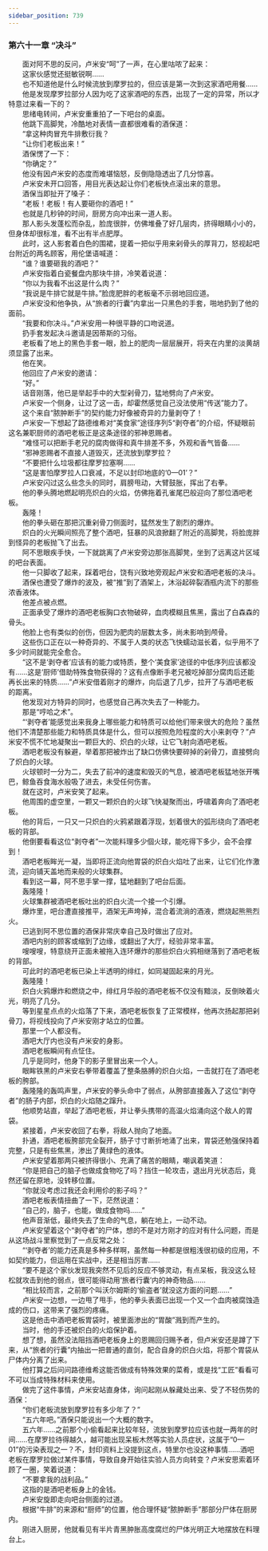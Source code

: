 ```yaml
---
sidebar_position: 739
---
```

### 第六十一章 “决斗”  


　　面对阿不思的反问，卢米安“呵”了一声，在心里咕哝了起来：  
　　这家伙感觉还挺敏锐啊……  
　　也不知道他是什么时候流放到摩罗拉的，但应该是第一次到这家酒吧用餐……  
　　他是发现摩罗拉部分人因为吃了这家酒吧的东西，出现了一定的异常，所以才特意过来看一下的？  
　　思绪电转间，卢米安重重拍了一下吧台的桌面。  
　　他跳下高脚凳，冷酷地对表情一直都很难看的酒保道：  
　　“拿这种肉冒充牛排敷衍我？  
　　“让你们老板出来！”  
　　酒保愣了一下：  
　　“你确定？”  
　　他没有因卢米安的态度而难堪恼怒，反倒隐隐透出了几分惊喜。  
　　卢米安未开口回答，用目光表达起让你们老板快点滚出来的意思。  
　　酒保当即扯开了嗓子：  
　　“老板！老板！有人要砸你的酒吧！”  
　　也就是几秒钟的时间，厨房方向冲出来一道人影。  
　　那人影头发蓬松而杂乱，脸庞很胖，仿佛堆叠了好几层肉，挤得眼睛小小的，但身体却很标准，看不出有半点肥厚。  
　　此时，这人影套着白色的围裙，提着一把似乎用来剁骨头的厚背刀，怒视起吧台附近的两名顾客，用伦堡语喊道：  
　　“谁？谁要砸我的酒吧？”  
　　卢米安指着白瓷餐盘内那块牛排，冷笑着说道：  
　　“你以为我看不出这是什么肉？”  
　　“我说是牛排它就是牛排。”脸庞肥胖的老板毫不示弱地回应道。  
　　卢米安没和他争执，从“旅者的行囊”内拿出一只黑色的手套，啪地扔到了他的面前。  
　　“我要和你决斗。”卢米安用一种很平静的口吻说道。  
　　扔手套发起决斗邀请是因蒂斯的习俗。  
　　老板看了地上的黑色手套一眼，脸上的肥肉一层层展开，将夹在内里的淡黄胡须显露了出来。  
　　他在笑。  
　　他回应了卢米安的邀请：  
　　“好。”  
　　话音刚落，他已是举起手中的大型剁骨刀，猛地劈向了卢米安。  
　　卢米安一个侧身，让过了这一击，却霍然感觉自己没法使用“传送”能力了。  
　　这个来自“脓肿断手”的契约能力好像被奇异的力量剥夺了！  
　　卢米安一下想起了路德维希对“美食家”途径序列5“剥夺者”的介绍，怀疑眼前这名兼职厨师的酒吧老板正是这条途径的邪神恩赐者。  
　　“难怪可以把断手老兄的腐肉做得和真牛排差不多，外观和香气皆备……  
　　“邪神恩赐者不直接人道毁灭，还流放到摩罗拉？  
　　“不要把什么垃圾都往摩罗拉塞啊……  
　　“这是害怕摩罗拉人口衰减，不足以封印地底的‘0—01’？”  
　　卢米安闪过这么些念头的同时，肩膀甩动，大臂鼓胀，挥出了右拳。  
　　他的拳头腾地燃起明亮炽白的火焰，仿佛拖着孔雀尾巴般迎向了那位酒吧老板。  
　　轰隆！  
　　他的拳头砸在那把沉重剁骨刀侧面时，猛然发生了剧烈的爆炸。  
　　炽白的火光瞬间照亮了整个酒吧，狂暴的风浪掀翻了附近的高脚凳，将脸庞胖到怪异的老板抛飞了出去。  
　　阿不思眼疾手快，一下就跳离了卢米安旁边那张高脚凳，坐到了远离这片区域的吧台表面。  
　　他一只脚收了起来，踩着吧台，饶有兴致地旁观起卢米安和酒吧老板的决斗。  
　　酒保也遭受了爆炸的波及，被“推”到了酒架上，沐浴起碎裂酒瓶内流下的那些浓香液体。  
　　他差点被点燃。  
　　正面承受了爆炸的酒吧老板胸口衣物破碎，血肉模糊且焦黑，露出了白森森的骨头。  
　　他脸上也有类似的创伤，但因为肥肉的层数太多，尚未影响到颅骨。  
　　这些伤口正在以一种奇异的、不属于人类的状态飞快蠕动滋长着，似乎用不了多少时间就能完全愈合。  
　　“这不是‘剥夺者’应该有的能力或特质，整个‘美食家’途径的中低序列应该都没有……这是‘厨师’借助特殊食物获得的？这有点像断手老兄被吃掉部分腐肉后还能再长出来的特质……”卢米安借着刚才的爆炸，向后退了几步，拉开了与酒吧老板的距离。  
　　他发现对方特异的同时，也感觉自己再次失去了一种能力。  
　　那是“哼哈之术”。  
　　“‘剥夺者’能感觉出来我身上哪些能力和特质可以给他们带来很大的危险？虽然他们不清楚那些能力和特质具体是什么，但可以按照危险程度的大小来剥夺？”卢米安不慌不忙地凝聚出一颗巨大的、炽白的火球，让它飞射向酒吧老板。  
　　酒吧老板没有躲避，举着那把被炸出了缺口仿佛快要碎掉的剁骨刀，直接劈向了炽白的火球。  
　　火球顿时一分为二，失去了前冲的速度和毁灭的气息，被酒吧老板猛地张开嘴巴，鲸鱼吞食海水般吸了进去，未受任何伤害。  
　　就在这时，卢米安笑了起来。  
　　他周围的虚空里，一颗又一颗炽白的火球飞快凝聚而出，呼啸着奔向了酒吧老板。  
　　他的背后，一只又一只炽白的火鸦紧跟着浮现，划着很大的弧形绕向了酒吧老板的背部。  
　　他倒要看看这位“剥夺者”一次能料理多少個火球，能吃得下多少，会不会撑到！  
　　酒吧老板眸光一凝，当即将正流向他胃袋的炽白火焰吐了出来，让它们化作激流，迎向铺天盖地而来般的火球集群。  
　　看到这一幕，阿不思手掌一撑，猛地翻到了吧台后面。  
　　轰隆隆！  
　　火球集群被酒吧老板吐出的炽白火流一个接一个引爆。  
　　爆炸里，吧台遭直接推平，酒架无声垮掉，混合着流淌的酒液，燃烧起熊熊烈火。  
　　已逃到阿不思位置的酒保非常庆幸自己及时做出了应对。  
　　酒吧内别的顾客或缩到了边缘，或翻出了大厅，经验非常丰富。  
　　嗖嗖嗖，特意绕开正面未被拖入连环爆炸的那些炽白火鸦相继落到了酒吧老板的背部。  
　　可此时的酒吧老板已染上半透明的绯红，如同凝固起来的月光。  
　　轰隆隆！  
　　炽白火鸦爆炸和燃烧之中，绯红月华般的酒吧老板不仅没有黯淡，反倒映着火光，明亮了几分。  
　　等到星星点点的火焰落了下来，酒吧老板恢复了正常模样，他再次扬起那把剁骨刀，将视线投向了卢米安刚才站立的位置。  
　　那里一个人都没有。  
　　酒吧大厅内也没有卢米安的身影。  
　　酒吧老板瞬间有点怔住。  
　　几乎是同时，他身下的影子里冒出来一个人。  
　　眼眸铁黑的卢米安右拳带着覆盖了整条胳膊的炽白火焰，一击就打在了酒吧老板的胯部。  
　　轰隆隆的轰鸣声里，卢米安的拳头命中了弱点，从胯部直接轰入了这位“剥夺者”的肠子内部，炽白的火焰随之蹿升。  
　　他顺势站直，举起了酒吧老板，并让拳头携带的高温火焰涌向这个敌人的胃袋。  
　　紧接着，卢米安收回了右拳，将敌人抛向了地面。  
　　扑通，酒吧老板胯部完全裂开，肠子寸寸断折地涌了出来，胃袋还勉强保持着完整，只是有些焦黑，渗出了黄绿色的液体。  
　　卢米安望着那两只被挤得很小、充满了痛苦的眼睛，嘲讽着笑道：  
　　“你是把自己的脑子也做成食物吃了吗？挡住一轮攻击，退出月光状态后，竟然还留在原地，没转移位置。  
　　“你就没考虑过我还会利用伱的影子吗？”  
　　酒吧老板表情扭曲了一下，茫然说道：  
　　“自己的，脑子，也能，做成食物吗……”  
　　他声音渐低，最终失去了生命的气息，躺在地上，一动不动。  
　　卢米安望着这个“剥夺者”的尸体，想的不是对方刚才的应对有什么问题，而是从这场战斗里察觉到了一点反常之处：  
　　“‘剥夺者’的能力还真是多种多样啊，虽然每一种都是很粗浅很初级的应用，不如契约能力，但运用在实战中，还是相当厉害……  
　　“要不是这个家伙发现我突然不见后的反应不够灵动，有点呆板，我没这么轻松就攻击到他的弱点，很可能得动用‘旅者行囊’内的神奇物品……  
　　“相比较而言，之前那个叫沃尔姆斯的‘偷盗者’就没这方面的问题……”  
　　卢米安一边想，一边甩了甩手，他的拳头表面已出现一个又一个血肉被腐蚀造成的伤口，这带来了强烈的疼痛。  
　　这是他击中酒吧老板胃袋时，被里面渗出的“胃酸”溅到而产生的。  
　　当时，他的手还被炽白的火焰保护着。  
　　想了想，虽然没法阻挡酒吧老板身上的恩赐回归赐予者，但卢米安还是蹲了下来，从“旅者的行囊”内抽出一把普通的直剑，配合自身的炽白火焰，将那个胃袋从尸体内分离了出来。  
　　他打算之后问问路德维希这能否做成有特殊效果的菜肴，或是找“工匠”看看可不可以当成特殊材料来使用。  
　　做完了这件事情，卢米安站直身体，询问起刚从躲藏处出来、受了不轻伤势的酒保：  
　　“你们老板流放到摩罗拉有多少年了？”  
　　“五六年吧。”酒保只能说出一个大概的数字。  
　　五六年……之前那个小偷看起来比较年轻，流放到摩罗拉应该也就一两年的时间……在摩罗拉待得越久，越可能出现呆板木然等实验人员症状，这属于“0—01”的污染表现之一？不，封印资料上没提到这点，特里尔也没这种事情……酒吧老板在摩罗拉做过某件事情，导致自身开始往实验人员方向转变？卢米安思索着环顾了一圈，笑着说道：  
　　“不要拿我的战利品。”  
　　这指的是酒吧老板身上的金钱。  
　　卢米安旋即走向吧台侧面的过道。  
　　根据“牛排”的来源和“厨师”的位置，他合理怀疑“脓肿断手”那部分尸体在厨房内。  
　　刚进入厨房，他就看见有半片青黑肿胀高度腐烂的尸体光明正大地摆放在料理台上。  
